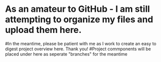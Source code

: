 # As an amateur to GitHub - I am still attempting to organize my files and upload them here.
#In the meantime, please be patient with me as I work to create an easy to digest project overview here. Thank you! 
#Project commponents will be placed under here as seperate "branches" for the meantime
